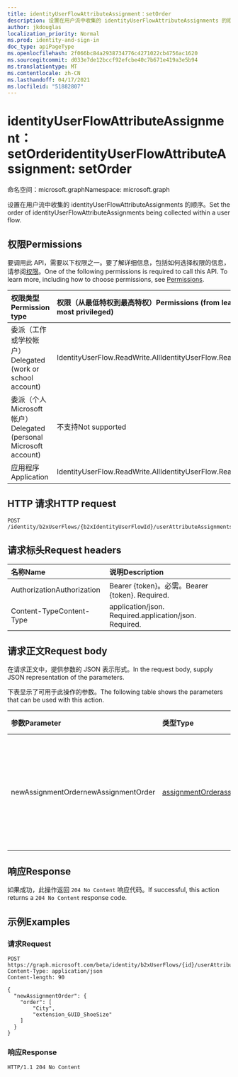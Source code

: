 ```yaml
---
title: identityUserFlowAttributeAssignment：setOrder
description: 设置在用户流中收集的 identityUserFlowAttributeAssignments 的顺序。
author: jkdouglas
localization_priority: Normal
ms.prod: identity-and-sign-in
doc_type: apiPageType
ms.openlocfilehash: 2f066bc84a2938734776c4271022cb4756ac1620
ms.sourcegitcommit: d033e7de12bccf92efcbe40c7b671e419a3e5b94
ms.translationtype: MT
ms.contentlocale: zh-CN
ms.lasthandoff: 04/17/2021
ms.locfileid: "51882807"
---
```

# <a name="identityuserflowattributeassignment-setorder"></a><span data-ttu-id="5469c-103">identityUserFlowAttributeAssignment：setOrder</span><span class="sxs-lookup"><span data-stu-id="5469c-103">identityUserFlowAttributeAssignment: setOrder</span></span>

<span data-ttu-id="5469c-104">命名空间：microsoft.graph</span><span class="sxs-lookup"><span data-stu-id="5469c-104">Namespace: microsoft.graph</span></span>

<span data-ttu-id="5469c-105">设置在用户流中收集的 identityUserFlowAttributeAssignments 的顺序。</span><span class="sxs-lookup"><span data-stu-id="5469c-105">Set the order of identityUserFlowAttributeAssignments being collected within a user flow.</span></span>

## <a name="permissions"></a><span data-ttu-id="5469c-106">权限</span><span class="sxs-lookup"><span data-stu-id="5469c-106">Permissions</span></span>

<span data-ttu-id="5469c-p101">要调用此 API，需要以下权限之一。要了解详细信息，包括如何选择权限的信息，请参阅[权限](/graph/permissions-reference)。</span><span class="sxs-lookup"><span data-stu-id="5469c-p101">One of the following permissions is required to call this API. To learn more, including how to choose permissions, see [Permissions](/graph/permissions-reference).</span></span>

|<span data-ttu-id="5469c-109">权限类型</span><span class="sxs-lookup"><span data-stu-id="5469c-109">Permission type</span></span>|<span data-ttu-id="5469c-110">权限（从最低特权到最高特权）</span><span class="sxs-lookup"><span data-stu-id="5469c-110">Permissions (from least to most privileged)</span></span>|
|:---|:---|
|<span data-ttu-id="5469c-111">委派（工作或学校帐户）</span><span class="sxs-lookup"><span data-stu-id="5469c-111">Delegated (work or school account)</span></span>|<span data-ttu-id="5469c-112">IdentityUserFlow.ReadWrite.All</span><span class="sxs-lookup"><span data-stu-id="5469c-112">IdentityUserFlow.ReadWrite.All</span></span>|
|<span data-ttu-id="5469c-113">委派（个人 Microsoft 帐户）</span><span class="sxs-lookup"><span data-stu-id="5469c-113">Delegated (personal Microsoft account)</span></span>|<span data-ttu-id="5469c-114">不支持</span><span class="sxs-lookup"><span data-stu-id="5469c-114">Not supported</span></span>|
|<span data-ttu-id="5469c-115">应用程序</span><span class="sxs-lookup"><span data-stu-id="5469c-115">Application</span></span>|<span data-ttu-id="5469c-116">IdentityUserFlow.ReadWrite.All</span><span class="sxs-lookup"><span data-stu-id="5469c-116">IdentityUserFlow.ReadWrite.All</span></span>|

## <a name="http-request"></a><span data-ttu-id="5469c-117">HTTP 请求</span><span class="sxs-lookup"><span data-stu-id="5469c-117">HTTP request</span></span>

<!-- {
  "blockType": "ignored"
}
-->

``` http
POST /identity/b2xUserFlows/{b2xIdentityUserFlowId}/userAttributeAssignments/setOrder
```

## <a name="request-headers"></a><span data-ttu-id="5469c-118">请求标头</span><span class="sxs-lookup"><span data-stu-id="5469c-118">Request headers</span></span>

|<span data-ttu-id="5469c-119">名称</span><span class="sxs-lookup"><span data-stu-id="5469c-119">Name</span></span>|<span data-ttu-id="5469c-120">说明</span><span class="sxs-lookup"><span data-stu-id="5469c-120">Description</span></span>|
|:---|:---|
|<span data-ttu-id="5469c-121">Authorization</span><span class="sxs-lookup"><span data-stu-id="5469c-121">Authorization</span></span>|<span data-ttu-id="5469c-p102">Bearer {token}。必需。</span><span class="sxs-lookup"><span data-stu-id="5469c-p102">Bearer {token}. Required.</span></span>|
|<span data-ttu-id="5469c-124">Content-Type</span><span class="sxs-lookup"><span data-stu-id="5469c-124">Content-Type</span></span>|<span data-ttu-id="5469c-p103">application/json. Required.</span><span class="sxs-lookup"><span data-stu-id="5469c-p103">application/json. Required.</span></span>|

## <a name="request-body"></a><span data-ttu-id="5469c-127">请求正文</span><span class="sxs-lookup"><span data-stu-id="5469c-127">Request body</span></span>

<span data-ttu-id="5469c-128">在请求正文中，提供参数的 JSON 表示形式。</span><span class="sxs-lookup"><span data-stu-id="5469c-128">In the request body, supply JSON representation of the parameters.</span></span>

<span data-ttu-id="5469c-129">下表显示了可用于此操作的参数。</span><span class="sxs-lookup"><span data-stu-id="5469c-129">The following table shows the parameters that can be used with this action.</span></span>

|<span data-ttu-id="5469c-130">参数</span><span class="sxs-lookup"><span data-stu-id="5469c-130">Parameter</span></span>|<span data-ttu-id="5469c-131">类型</span><span class="sxs-lookup"><span data-stu-id="5469c-131">Type</span></span>|<span data-ttu-id="5469c-132">说明</span><span class="sxs-lookup"><span data-stu-id="5469c-132">Description</span></span>|
|:---|:---|:---|
|<span data-ttu-id="5469c-133">newAssignmentOrder</span><span class="sxs-lookup"><span data-stu-id="5469c-133">newAssignmentOrder</span></span>|[<span data-ttu-id="5469c-134">assignmentOrder</span><span class="sxs-lookup"><span data-stu-id="5469c-134">assignmentOrder</span></span>](../resources/assignmentorder.md)|<span data-ttu-id="5469c-135">用于定义在用户流中收集的属性的顺序。</span><span class="sxs-lookup"><span data-stu-id="5469c-135">Used to define the order of the attributes being collected within a user flow.</span></span>|

## <a name="response"></a><span data-ttu-id="5469c-136">响应</span><span class="sxs-lookup"><span data-stu-id="5469c-136">Response</span></span>

<span data-ttu-id="5469c-137">如果成功，此操作返回 `204 No Content` 响应代码。</span><span class="sxs-lookup"><span data-stu-id="5469c-137">If successful, this action returns a `204 No Content` response code.</span></span>

## <a name="examples"></a><span data-ttu-id="5469c-138">示例</span><span class="sxs-lookup"><span data-stu-id="5469c-138">Examples</span></span>

### <a name="request"></a><span data-ttu-id="5469c-139">请求</span><span class="sxs-lookup"><span data-stu-id="5469c-139">Request</span></span>

<!-- {
  "blockType": "request",
  "name": "identityuserflowattributeassignment_setorder"
}
-->

``` http
POST https://graph.microsoft.com/beta/identity/b2xUserFlows/{id}/userAttributeAssignments/setOrder
Content-Type: application/json
Content-length: 90

{
  "newAssignmentOrder": {
    "order": [
        "City",
        "extension_GUID_ShoeSize"
    ]
  }
}
```

### <a name="response"></a><span data-ttu-id="5469c-140">响应</span><span class="sxs-lookup"><span data-stu-id="5469c-140">Response</span></span>

<!-- {
  "blockType": "response",
  "truncated": true
}
-->

``` http
HTTP/1.1 204 No Content
```
